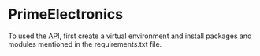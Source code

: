 # PrimeElectronics

To used the API, first create a virtual environment and install packages and modules mentioned in the requirements.txt file.
